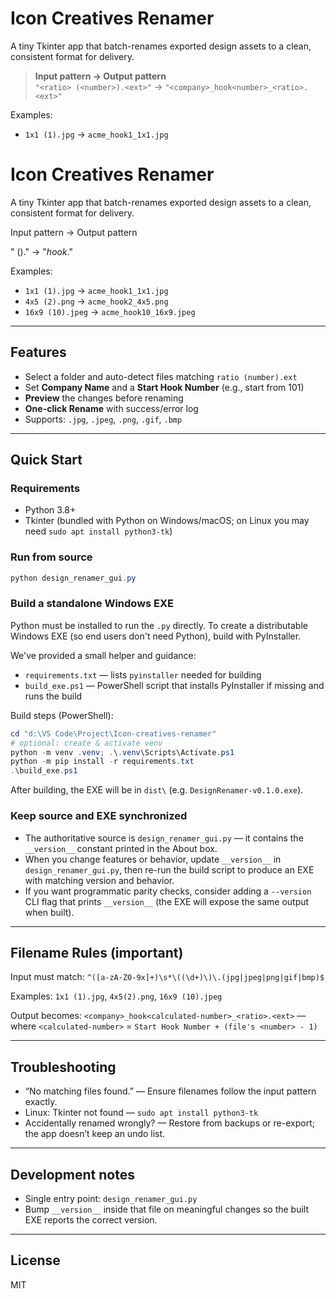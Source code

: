 # Icon Creatives Renamer

A tiny Tkinter app that batch-renames exported design assets to a clean, consistent format for delivery.

> **Input pattern → Output pattern**  
> `"<ratio> (<number>).<ext>"` → `"<company>_hook<number>_<ratio>.<ext>"`

Examples:
- `1x1 (1).jpg` → `acme_hook1_1x1.jpg`  
# Icon Creatives Renamer

A tiny Tkinter app that batch-renames exported design assets to a clean, consistent format for delivery.

Input pattern → Output pattern

  "<ratio> (<number>).<ext>" → "<company>_hook<number>_<ratio>.<ext>"

Examples:
 - `1x1 (1).jpg` → `acme_hook1_1x1.jpg`
 - `4x5 (2).png` → `acme_hook2_4x5.png`
 - `16x9 (10).jpeg` → `acme_hook10_16x9.jpeg`

---

## Features

 - Select a folder and auto-detect files matching `ratio (number).ext`
 - Set **Company Name** and a **Start Hook Number** (e.g., start from 101)
 - **Preview** the changes before renaming
 - **One-click Rename** with success/error log
 - Supports: `.jpg`, `.jpeg`, `.png`, `.gif`, `.bmp`

---

## Quick Start

### Requirements

 - Python 3.8+
 - Tkinter (bundled with Python on Windows/macOS; on Linux you may need `sudo apt install python3-tk`)

### Run from source

```powershell
python design_renamer_gui.py
```

### Build a standalone Windows EXE

Python must be installed to run the `.py` directly. To create a distributable Windows EXE (so end users don't need Python), build with PyInstaller.

We've provided a small helper and guidance:

 - `requirements.txt` — lists `pyinstaller` needed for building
 - `build_exe.ps1` — PowerShell script that installs PyInstaller if missing and runs the build

Build steps (PowerShell):

```powershell
cd "d:\VS Code\Project\Icon-creatives-renamer"
# optional: create & activate venv
python -m venv .venv; .\.venv\Scripts\Activate.ps1
python -m pip install -r requirements.txt
.\build_exe.ps1
```

After building, the EXE will be in `dist\` (e.g. `DesignRenamer-v0.1.0.exe`).

### Keep source and EXE synchronized

 - The authoritative source is `design_renamer_gui.py` — it contains the `__version__` constant printed in the About box.
 - When you change features or behavior, update `__version__` in `design_renamer_gui.py`, then re-run the build script to produce an EXE with matching version and behavior.
 - If you want programmatic parity checks, consider adding a `--version` CLI flag that prints `__version__` (the EXE will expose the same output when built).

---

## Filename Rules (important)

Input must match: `^([a-zA-Z0-9x]+)\s*\((\d+)\)\.(jpg|jpeg|png|gif|bmp)$`

Examples: `1x1 (1).jpg`, `4x5(2).png`, `16x9 (10).jpeg`

Output becomes: `<company>_hook<calculated-number>_<ratio>.<ext>` — where `<calculated-number>` = `Start Hook Number + (file's <number> - 1)`

---

## Troubleshooting

 - “No matching files found.” — Ensure filenames follow the input pattern exactly.
 - Linux: Tkinter not found — `sudo apt install python3-tk`
 - Accidentally renamed wrongly? — Restore from backups or re-export; the app doesn’t keep an undo list.

---

## Development notes

 - Single entry point: `design_renamer_gui.py`
 - Bump `__version__` inside that file on meaningful changes so the built EXE reports the correct version.

---

## License

MIT

